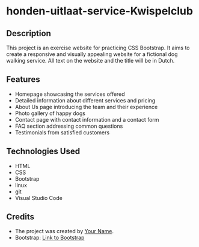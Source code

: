 # honden-uitlaat-service-Kwispelclub

## Description

This project is an exercise website for practicing CSS Bootstrap. It aims to create a responsive and visually appealing website for a fictional dog walking service. All text on the website and the title will be in Dutch.

## Features

- Homepage showcasing the services offered
- Detailed information about different services and pricing
- About Us page introducing the team and their experience
- Photo gallery of happy dogs
- Contact page with contact information and a contact form
- FAQ section addressing common questions
- Testimonials from satisfied customers

## Technologies Used

- HTML
- CSS
- Bootstrap
- linux
- git
- Visual Studio Code

## Credits

- The project was created by [Your Name](https://github.com/your-username).
- Bootstrap: [Link to Bootstrap](https://getbootstrap.com/)

